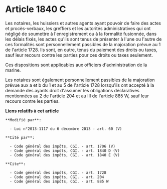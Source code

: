# Article 1840 C

Les notaires, les huissiers et autres agents ayant pouvoir de faire des actes et procès-verbaux, les greffiers et les
autorités administratives qui ont négligé de soumettre à l'enregistrement ou à la formalité fusionnée, dans les délais fixés,
les actes qu'ils sont tenus de présenter à l'une ou l'autre de ces formalités sont personnellement passibles de la majoration
prévue au 1 de l'article 1728. Ils sont, en outre, tenus du paiement des droits ou taxes, sauf leur recours contre les
parties pour ces droits ou taxes seulement. 

Ces dispositions sont applicables aux officiers d'administration de la marine. 

Les notaires sont également personnellement passibles de la majoration prévue aux a et b du 1 et au 5 de l'article 1728
lorsqu'ils ont accepté à la demande des ayants droit d'assumer les obligations déclaratives mentionnées au 2 de l'article 204
et au III de l'article 885 W, sauf leur recours contre les parties.

**Liens relatifs à cet article**

	**Modifié par**:

	  - Loi n°2013-1117 du 6 décembre 2013 - art. 60 (V)

	**Cité par**:

	  - Code général des impôts, CGI. - art. 1706 (V)
	  - Code général des impôts, CGI. - art. 1840 D (V)
	  - Code général des impôts, CGI. - art. 1840 E (V)

	**Cite**:

	  - Code général des impôts, CGI. - art. 1728
	  - Code général des impôts, CGI. - art. 204
	  - Code général des impôts, CGI. - art. 885 W
